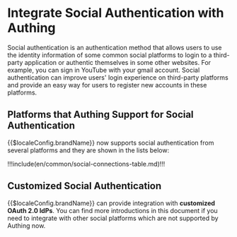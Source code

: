# Integrate Social Authentication with Authing

<LastUpdated/>

Social authentication is an authentication method that allows users to use the identity information of some common social platforms to login to a third-party application or authentic themselves in some other websites. For example, you can sign in YouTube with your gmail account. Social authentication can improve users' login experience on third-party platforms and provide an easy way for users to register new accounts in these platforms.

## Platforms that Authing Support for Social Authentication

{{$localeConfig.brandName}} now supports social authentication from several platforms and they are shown in the lists below:

!!!include(en/common/social-connections-table.md)!!!

## Customized Social Authentication

{{$localeConfig.brandName}} can provide integration with **customized OAuth 2.0 IdPs**. You can find more introductions in this <router-link to="/connections/custom-social-provider/" target="_blank"> document </router-link> if you need to integrate with other social platforms which are not supported by Authing now.

<!--
## 微信解决方案

{{$localeConfig.brandName}} 针对微信生态有一套完整的解决方案，你可以查看[产品介绍](https://authing.cn/solutions/wechat)以及阅读[打通微信账号体系指引](/guides/wechat-ecosystem/)。
-->
